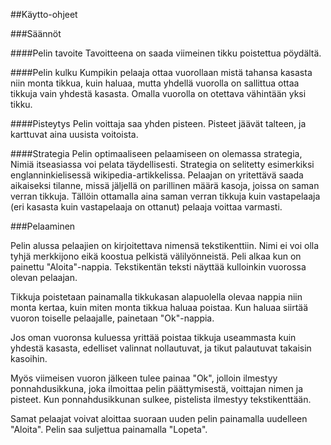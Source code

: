 ##Käytto-ohjeet

###Säännöt

####Pelin tavoite
Tavoitteena on saada viimeinen tikku poistettua pöydältä.

####Pelin kulku
Kumpikin pelaaja ottaa vuorollaan mistä tahansa kasasta niin monta tikkua, kuin haluaa, mutta yhdellä vuorolla on sallittua ottaa tikkuja vain yhdestä kasasta. Omalla vuorolla on otettava vähintään yksi tikku. 

####Pisteytys
Pelin voittaja saa yhden pisteen. Pisteet jäävät talteen, ja karttuvat aina uusista voitoista.

####Strategia
Pelin optimaaliseen pelaamiseen on olemassa strategia, Nimiä itseasiassa voi pelata täydellisesti. Strategia on selitetty esimerkiksi englanninkielisessä wikipedia-artikkelissa. Pelaajan on yritettävä saada aikaiseksi tilanne, missä jäljellä on parillinen määrä kasoja, joissa on saman verran tikkuja. Tällöin ottamalla aina saman verran tikkuja kuin vastapelaaja (eri kasasta kuin vastapelaaja on ottanut) pelaaja voittaa varmasti. 


###Pelaaminen

Pelin alussa pelaajien on kirjoitettava nimensä tekstikenttiin. Nimi ei voi olla tyhjä merkkijono eikä koostua pelkistä välilyönneistä. Peli alkaa kun on painettu "Aloita"-nappia. Tekstikentän teksti näyttää kulloinkin vuorossa olevan pelaajan.

Tikkuja poistetaan painamalla tikkukasan alapuolella olevaa nappia niin monta kertaa, kuin miten monta tikkua haluaa poistaa. Kun haluaa siirtää vuoron toiselle pelaajalle, painetaan "Ok"-nappia. 

Jos oman vuoronsa kuluessa yrittää poistaa tikkuja useammasta kuin yhdestä kasasta, edelliset valinnat nollautuvat, ja tikut palautuvat takaisin kasoihin. 

Myös viimeisen vuoron jälkeen tulee painaa "Ok", jolloin ilmestyy ponnahdusikkuna, joka ilmoittaa pelin päättymisestä, voittajan nimen ja pisteet. Kun ponnahdusikkunan sulkee, pistelista ilmestyy tekstikenttään.

Samat pelaajat voivat aloittaa suoraan uuden pelin painamalla uudelleen "Aloita". Pelin saa suljettua painamalla "Lopeta".

